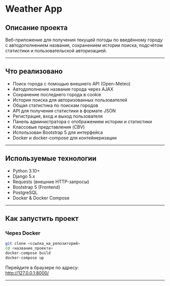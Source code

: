 
# Weather App

## Описание проекта

Веб-приложение для получения текущей погоды по введённому городу с автодополнением названия, сохранением истории поиска, подсчётом статистики и пользовательской авторизацией.

---

## Что реализовано

- Поиск города с помощью внешнего API (Open-Meteo)
- Автодополнение названия города через AJAX
- Сохранение последнего города в cookie
- История поиска для авторизованных пользователей
- Общая статистика по поискам городов
- API для получения статистики в формате JSON
- Регистрация, вход и выход пользователя
- Панель администратора с отображением истории и статистики
- Классовые представления (CBV)
- Использован Bootstrap 5 для интерфейса
- Docker и docker-compose для контейнеризации

---

## Используемые технологии

- Python 3.10+
- Django 5.x
- Requests (внешние HTTP-запросы)
- Bootstrap 5 (Frontend)
- PostgreSQL
- Docker & Docker Compose

---

## Как запустить проект

### Через Docker

```bash
git clone <ссылка_на_репозиторий>
cd <название_проекта>
docker-compose build
docker-compose up
```

Перейдите в браузере по адресу:  
http://127.0.0.1:8000/

---